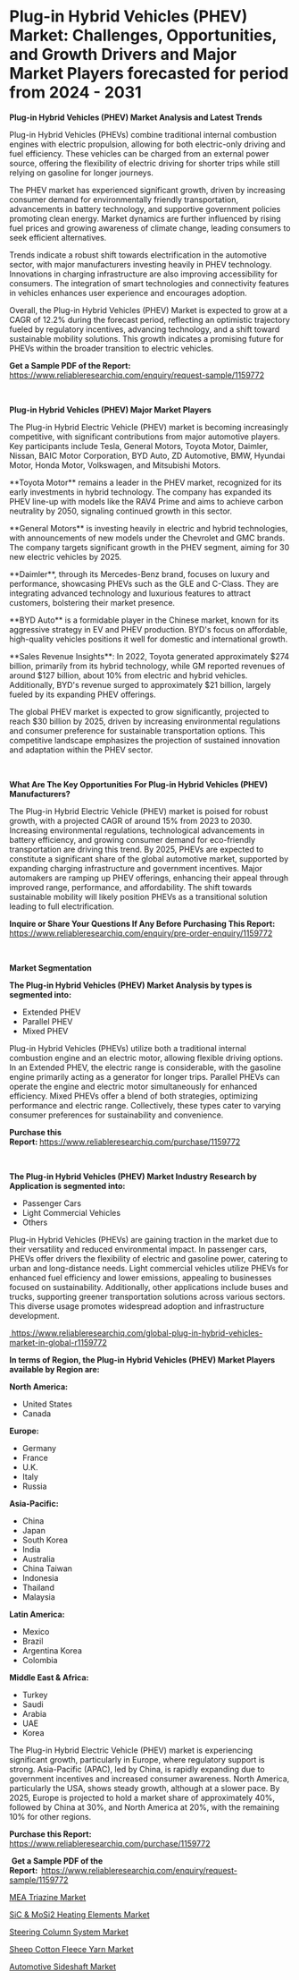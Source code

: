 <p><h1>Plug-in Hybrid Vehicles (PHEV) Market: Challenges, Opportunities, and Growth Drivers and Major Market Players forecasted for period from 2024 - 2031</h1></p><p><strong>Plug-in Hybrid Vehicles (PHEV) Market Analysis and Latest Trends</strong></p>
<p><p>Plug-in Hybrid Vehicles (PHEVs) combine traditional internal combustion engines with electric propulsion, allowing for both electric-only driving and fuel efficiency. These vehicles can be charged from an external power source, offering the flexibility of electric driving for shorter trips while still relying on gasoline for longer journeys.</p><p>The PHEV market has experienced significant growth, driven by increasing consumer demand for environmentally friendly transportation, advancements in battery technology, and supportive government policies promoting clean energy. Market dynamics are further influenced by rising fuel prices and growing awareness of climate change, leading consumers to seek efficient alternatives.</p><p>Trends indicate a robust shift towards electrification in the automotive sector, with major manufacturers investing heavily in PHEV technology. Innovations in charging infrastructure are also improving accessibility for consumers. The integration of smart technologies and connectivity features in vehicles enhances user experience and encourages adoption.</p><p>Overall, the Plug-in Hybrid Vehicles (PHEV) Market is expected to grow at a CAGR of 12.2% during the forecast period, reflecting an optimistic trajectory fueled by regulatory incentives, advancing technology, and a shift toward sustainable mobility solutions. This growth indicates a promising future for PHEVs within the broader transition to electric vehicles.</p></p>
<p><strong>Get a Sample PDF of the Report:&nbsp;</strong> <a href="https://www.reliableresearchiq.com/enquiry/request-sample/1159772?utm_campaign=104&utm_medium=2&utm_source=Github&utm_content=ia&utm_term=03112024&utm_id=plug-in-hybrid-vehicles-phev">https://www.reliableresearchiq.com/enquiry/request-sample/1159772</a></p>
<p>&nbsp;</p>
<p><strong>Plug-in Hybrid Vehicles (PHEV) Major Market Players</strong></p>
<p><p>The Plug-in Hybrid Electric Vehicle (PHEV) market is becoming increasingly competitive, with significant contributions from major automotive players. Key participants include Tesla, General Motors, Toyota Motor, Daimler, Nissan, BAIC Motor Corporation, BYD Auto, ZD Automotive, BMW, Hyundai Motor, Honda Motor, Volkswagen, and Mitsubishi Motors.</p><p>**Toyota Motor** remains a leader in the PHEV market, recognized for its early investments in hybrid technology. The company has expanded its PHEV line-up with models like the RAV4 Prime and aims to achieve carbon neutrality by 2050, signaling continued growth in this sector.</p><p>**General Motors** is investing heavily in electric and hybrid technologies, with announcements of new models under the Chevrolet and GMC brands. The company targets significant growth in the PHEV segment, aiming for 30 new electric vehicles by 2025.</p><p>**Daimler**, through its Mercedes-Benz brand, focuses on luxury and performance, showcasing PHEVs such as the GLE and C-Class. They are integrating advanced technology and luxurious features to attract customers, bolstering their market presence.</p><p>**BYD Auto** is a formidable player in the Chinese market, known for its aggressive strategy in EV and PHEV production. BYD's focus on affordable, high-quality vehicles positions it well for domestic and international growth.</p><p>**Sales Revenue Insights**: In 2022, Toyota generated approximately $274 billion, primarily from its hybrid technology, while GM reported revenues of around $127 billion, about 10% from electric and hybrid vehicles. Additionally, BYD's revenue surged to approximately $21 billion, largely fueled by its expanding PHEV offerings.</p><p>The global PHEV market is expected to grow significantly, projected to reach $30 billion by 2025, driven by increasing environmental regulations and consumer preference for sustainable transportation options. This competitive landscape emphasizes the projection of sustained innovation and adaptation within the PHEV sector.</p></p>
<p>&nbsp;</p>
<p><strong>What Are The Key Opportunities For Plug-in Hybrid Vehicles (PHEV) Manufacturers?</strong></p>
<p><p>The Plug-in Hybrid Electric Vehicle (PHEV) market is poised for robust growth, with a projected CAGR of around 15% from 2023 to 2030. Increasing environmental regulations, technological advancements in battery efficiency, and growing consumer demand for eco-friendly transportation are driving this trend. By 2025, PHEVs are expected to constitute a significant share of the global automotive market, supported by expanding charging infrastructure and government incentives. Major automakers are ramping up PHEV offerings, enhancing their appeal through improved range, performance, and affordability. The shift towards sustainable mobility will likely position PHEVs as a transitional solution leading to full electrification.</p></p>
<p><strong>Inquire or Share Your Questions If Any Before Purchasing This Report:</strong> <a href="https://www.reliableresearchiq.com/enquiry/pre-order-enquiry/1159772?utm_campaign=104&utm_medium=2&utm_source=Github&utm_content=ia&utm_term=03112024&utm_id=plug-in-hybrid-vehicles-phev">https://www.reliableresearchiq.com/enquiry/pre-order-enquiry/1159772</a></p>
<p>&nbsp;</p>
<p><strong>Market Segmentation</strong></p>
<p><strong>The Plug-in Hybrid Vehicles (PHEV) Market Analysis by types is segmented into:</strong></p>
<p><ul><li>Extended PHEV</li><li>Parallel PHEV</li><li>Mixed PHEV</li></ul></p>
<p><p>Plug-in Hybrid Vehicles (PHEVs) utilize both a traditional internal combustion engine and an electric motor, allowing flexible driving options. In an Extended PHEV, the electric range is considerable, with the gasoline engine primarily acting as a generator for longer trips. Parallel PHEVs can operate the engine and electric motor simultaneously for enhanced efficiency. Mixed PHEVs offer a blend of both strategies, optimizing performance and electric range. Collectively, these types cater to varying consumer preferences for sustainability and convenience.</p></p>
<p><strong>Purchase this Report:&nbsp;</strong><a href="https://www.reliableresearchiq.com/purchase/1159772?utm_campaign=104&utm_medium=2&utm_source=Github&utm_content=ia&utm_term=03112024&utm_id=plug-in-hybrid-vehicles-phev">https://www.reliableresearchiq.com/purchase/1159772</a></p>
<p>&nbsp;</p>
<p><strong>The Plug-in Hybrid Vehicles (PHEV) Market Industry Research by Application is segmented into:</strong></p>
<p><ul><li>Passenger Cars</li><li>Light Commercial Vehicles</li><li>Others</li></ul></p>
<p><p>Plug-in Hybrid Vehicles (PHEVs) are gaining traction in the market due to their versatility and reduced environmental impact. In passenger cars, PHEVs offer drivers the flexibility of electric and gasoline power, catering to urban and long-distance needs. Light commercial vehicles utilize PHEVs for enhanced fuel efficiency and lower emissions, appealing to businesses focused on sustainability. Additionally, other applications include buses and trucks, supporting greener transportation solutions across various sectors. This diverse usage promotes widespread adoption and infrastructure development.</p></p>
<p><a href="https://www.reliableresearchiq.com/global-plug-in-hybrid-vehicles-market-in-global-r1159772?utm_campaign=104&utm_medium=2&utm_source=Github&utm_content=ia&utm_term=03112024&utm_id=plug-in-hybrid-vehicles-phev">&nbsp;https://www.reliableresearchiq.com/global-plug-in-hybrid-vehicles-market-in-global-r1159772</a></p>
<p><strong>In terms of Region, the Plug-in Hybrid Vehicles (PHEV) Market Players available by Region are:</strong></p>
<p>
    <p> <strong> North America: </strong>
        <ul>
            <li>United States</li>
            <li>Canada</li>
        </ul>
        </p> 
    <p> <strong> Europe: </strong>
        <ul>
            <li>Germany</li>
            <li>France</li>
            <li>U.K.</li>
            <li>Italy</li>
            <li>Russia</li>
        </ul>
        </p> 
    <p> <strong> Asia-Pacific: </strong>
        <ul>
            <li>China</li>
            <li>Japan</li>
            <li>South Korea</li>
            <li>India</li>
            <li>Australia</li>
            <li>China Taiwan</li>
            <li>Indonesia</li>
            <li>Thailand</li>
            <li>Malaysia</li>
        </ul>
        </p> 
    <p> <strong> Latin America: </strong>
        <ul>
            <li>Mexico</li>
            <li>Brazil</li>
            <li>Argentina Korea</li>
            <li>Colombia</li>
        </ul>
        </p> 
    <p> <strong> Middle East & Africa: </strong>
        <ul>
            <li>Turkey</li>
            <li>Saudi</li>
            <li>Arabia</li>
            <li>UAE</li>
            <li>Korea</li>
        </ul>
    </p>
    </p>
<p><p>The Plug-in Hybrid Electric Vehicle (PHEV) market is experiencing significant growth, particularly in Europe, where regulatory support is strong. Asia-Pacific (APAC), led by China, is rapidly expanding due to government incentives and increased consumer awareness. North America, particularly the USA, shows steady growth, although at a slower pace. By 2025, Europe is projected to hold a market share of approximately 40%, followed by China at 30%, and North America at 20%, with the remaining 10% for other regions.</p></p>
<p><strong>Purchase this Report: </strong><a href="https://www.reliableresearchiq.com/purchase/1159772?utm_campaign=104&utm_medium=2&utm_source=Github&utm_content=ia&utm_term=03112024&utm_id=plug-in-hybrid-vehicles-phev">https://www.reliableresearchiq.com/purchase/1159772</a></p>
<p>&nbsp;<strong>Get a Sample PDF of the Report:&nbsp;&nbsp;</strong><a href="https://www.reliableresearchiq.com/enquiry/request-sample/1159772?utm_campaign=104&utm_medium=2&utm_source=Github&utm_content=ia&utm_term=03112024&utm_id=plug-in-hybrid-vehicles-phev">https://www.reliableresearchiq.com/enquiry/request-sample/1159772</a></p>
<p><strong></strong></p>
<p><p><a href="https://medium.com/@danielpfuprb/the-mea-triazine-market-prioritizes-cost-control-and-efficiency-enhancement-f3fc7fe22ae9?utm_campaign=104&utm_medium=2&utm_source=Github&utm_content=ia&utm_term=03112024&utm_id=plug-in-hybrid-vehicles-phev">MEA Triazine Market</a></p><p><a href="https://www.linkedin.com/pulse/sic-mosi2-heating-elements-market-size-growth-trends-statistics-yfmbe?utm_campaign=104&utm_medium=2&utm_source=Github&utm_content=ia&utm_term=03112024&utm_id=plug-in-hybrid-vehicles-phev">SiC & MoSi2 Heating Elements Market</a></p><p><a href="https://github.com/halkoitweden3/Market-Research-Report-List-1/blob/main/steering-column-system-market.md?utm_campaign=104&utm_medium=2&utm_source=Github&utm_content=ia&utm_term=03112024&utm_id=plug-in-hybrid-vehicles-phev">Steering Column System Market</a></p><p><a href="https://www.linkedin.com/pulse/sheep-cotton-fleece-yarn-market-size-share-competitive-landscape-f9l2e?utm_campaign=104&utm_medium=2&utm_source=Github&utm_content=ia&utm_term=03112024&utm_id=plug-in-hybrid-vehicles-phev">Sheep Cotton Fleece Yarn Market</a></p><p><a href="https://github.com/nekolalrclippo/Market-Research-Report-List-1/blob/main/automotive-sideshaft-market.md?utm_campaign=104&utm_medium=2&utm_source=Github&utm_content=ia&utm_term=03112024&utm_id=plug-in-hybrid-vehicles-phev">Automotive Sideshaft Market</a></p></p>